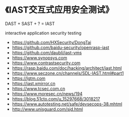 # 《IAST交互式应用安全测试》

DAST + SAST + ? = IAST

interactive application security testing

- https://github.com/HXSecurity/DongTai
- https://github.com/baidu-security/openrasp-iast
- https://github.com/daubli/iast-vms
- https://www.synopsys.com
- https://www.contrastsecurity.com
- https://rasp.baidu.com/doc/hacking/architect/iast.html
- https://www.seczone.cn/channels/SDL-IAST.html#part1
- https://lgtm.com
- https://iast.xmirror.cn
- https://www.tcsec.com.cn
- https://www.moresec.cn/news/194
- https://blog.51cto.com/u_15297668/3018217
- https://www.autotesting.net/safe/devsecops-38.mhtml
- http://www.unisguard.com/sjd.html
